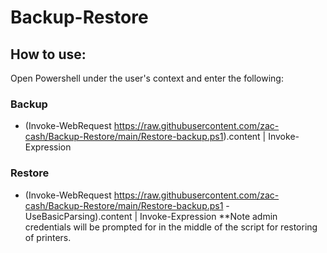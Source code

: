 # Backup-Restore

## How to use:
Open Powershell under the user's context and enter the following:

### Backup
* (Invoke-WebRequest https://raw.githubusercontent.com/zac-cash/Backup-Restore/main/Restore-backup.ps1).content | Invoke-Expression

### Restore
* (Invoke-WebRequest https://raw.githubusercontent.com/zac-cash/Backup-Restore/main/Restore-backup.ps1 -UseBasicParsing).content | Invoke-Expression
**Note admin credentials will be prompted for in the middle of the script for restoring of printers.
